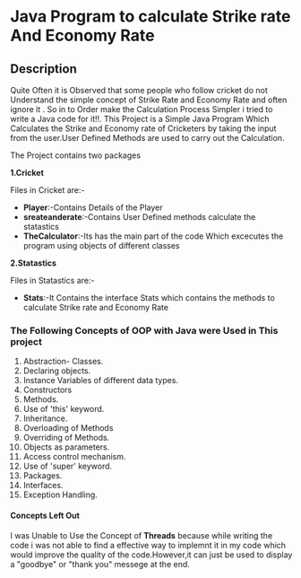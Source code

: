 # Java Program to calculate Strike rate And Economy Rate

## Description
Quite Often it is Observed that some people who follow cricket do not Understand the simple concept of Strike Rate and Economy Rate and often ignore it . So in to Order make the Calculation Process Simpler i tried to write a Java code for it!!.
This Project is a Simple Java Program Which Calculates the Strike and Economy rate of Cricketers by taking the input from the user.User Defined Methods are used to carry out the Calculation.

The Project contains two packages
  
**1.Cricket**

Files in Cricket are:-

* __Player__:-Contains Details of the Player   
* __sreateanderate__:-Contains User Defined methods calculate the statastics
* __TheCalculator__:-Its has the main part of the code Which excecutes the program using objects of different classes

**2.Statastics**

Files in Statastics are:-

* __Stats__:-It Contains the interface Stats which contains the methods to calculate Strike rate and Economy Rate

### The Following Concepts of OOP with Java were Used in This project
1. Abstraction- Classes.
2. Declaring objects.
3. Instance Variables of different data types.
4. Constructors
5. Methods.
6. Use of 'this' keyword.
7. Inheritance.
8. Overloading of Methods
9. Overriding of Methods.
10. Objects as parameters.
11. Access control mechanism.
12. Use of 'super' keyword.
13. Packages.
14. Interfaces.
15. Exception Handling.

#### Concepts Left Out

I was Unable to Use the Concept of __Threads__ because while writing the code i was not able to find a effective way to implemnt it in my code which would improve the quality of the code.However,it can just be used to display a "goodbye" or "thank you" messege at the end.


